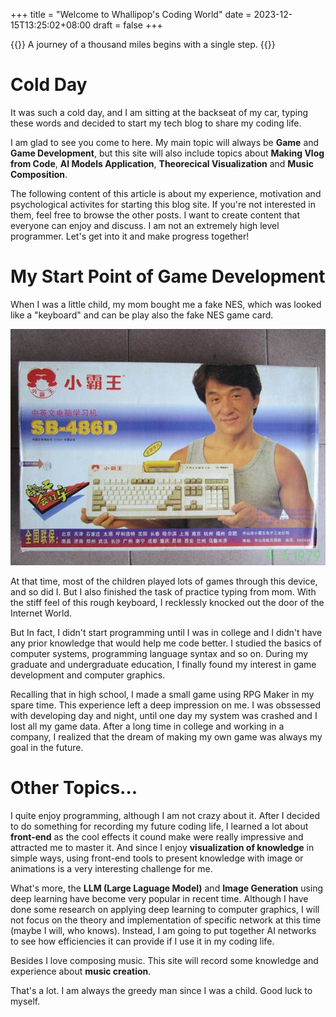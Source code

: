 +++
title = "Welcome to Whallipop's Coding World"
date = 2023-12-15T13:25:02+08:00
draft = false
+++

{{<lead>}}
 A journey of a thousand miles begins with a single step. 
{{</lead>}}

# Cold Day

It was such a cold day, and I am sitting at the backseat of my car, typing these words and decided to start my tech blog to share my coding life.

I am glad to see you come to here. My main topic will always be **Game** and **Game Development**, but this site will also include topics about **Making Vlog from Code**, **AI Models Application**, **Theorecical Visualization** and **Music Composition**.

<!-- Some posts you might be interested in: -->

The following content of this article is about my experience, motivation and psychological activites for starting this blog site. If you're not interested in them, feel free to browse the other posts. I want to create content that everyone can enjoy and discuss. I am not an extremely high level programmer. Let's get into it and make progress together!

# My Start Point of Game Development

When I was a little child, my mom bought me a fake NES, which was looked like a "keyboard" and can be play also the fake NES game card. 

!["Fake Chinese NES"](xiaobawang.png "Photo from Internet")

At that time, most of the children played lots of games through this device, and so did I. But I also finished the task of practice typing from mom. With the stiff feel of this rough keyboard, I recklessly knocked out the door of the Internet World.

But In fact, I didn't start programming until I was in college and I didn't have any prior knowledge that would help me code better. I studied the basics of computer systems, programming language syntax and so on. During my graduate and undergraduate education, I finally found my interest in game development and computer graphics.

Recalling that in high school, I made a small game using RPG Maker in my spare time. This experience left a deep impression on me. I was obssessed with developing day and night, until one day my system was crashed and I lost all my game data. After a long time in college and working in a company, I realized that the dream of making my own game was always my goal in the future.

# Other Topics...

I quite enjoy programming, although I am not crazy about it. After I decided to do something for recording my future coding life, I learned a lot about **front-end** as the cool effects it cound make were really impressive and attracted me to master it. And since I enjoy **visualization of knowledge** in simple ways, using front-end tools to present knowledge with image or animations is a very interesting challenge for me.

What's more, the **LLM (Large Laguage Model)** and **Image Generation** using deep learning have become very popular in recent time. Although I have done some research on applying deep learning to computer graphics, I will not focus on the theory and implementation of specific network at this time (maybe I will, who knows). Instead, I am going to put together AI networks to see how efficiencies it can provide if I use it in my coding life.

Besides I love composing music. This site will record some knowledge and experience about **music creation**.

That's a lot. I am always the greedy man since I was a child. Good luck to myself.
